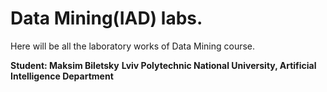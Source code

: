 # Data Mining(IAD) labs.

Here will be all the laboratory works of Data Mining course.

**Student: Maksim Biletsky**
**Lviv Polytechnic National University, Artificial Intelligence Department**
